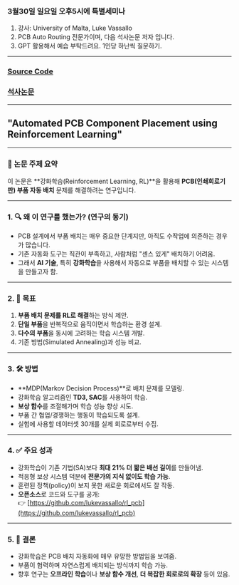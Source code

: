### 3월30일 일요일 오후5시에 특별세미나
1. 강사: University of Malta, Luke Vassallo
2. PCB Auto Routing 전문가이며, 다음 석사논문 저자 입니다.
3. GPT 활용해서 예습 부탁드려요. 1인당 하난씩 질문하기.

---

### [Source Code](https://github.com/LukeVassallo/RL_PCB)
### [석사논문](https://www.lukevassallo.com/wp-content/uploads/2023/09/automated_pcb_component_placement_using_rl_msc_thesis_v2_1_lv.pdf)

---

## **"Automated PCB Component Placement using Reinforcement Learning"**

---

### 📌 논문 주제 요약
이 논문은 **강화학습(Reinforcement Learning, RL)**을 활용해 **PCB(인쇄회로기판) 부품 자동 배치** 문제를 해결하려는 연구입니다.

---

### 1. 🔍 왜 이 연구를 했는가? (연구의 동기)
- PCB 설계에서 부품 배치는 매우 중요한 단계지만, 아직도 수작업에 의존하는 경우가 많습니다.
- 기존 자동화 도구는 직관이 부족하고, 사람처럼 "센스 있게" 배치하기 어려움.
- 그래서 **AI 기술**, 특히 **강화학습**을 사용해서 자동으로 부품을 배치할 수 있는 시스템을 만들고자 함.

---

### 2. 🎯 목표
1. **부품 배치 문제를 RL로 해결**하는 방식 제안.
2. **단일 부품**을 반복적으로 움직이면서 학습하는 환경 설계.
3. **다수의 부품**을 동시에 고려하는 학습 시스템 개발.
4. 기존 방법(Simulated Annealing)과 성능 비교.

---

### 3. 🛠️ 방법
- **MDP(Markov Decision Process)**로 배치 문제를 모델링.
- 강화학습 알고리즘인 **TD3, SAC**를 사용하여 학습.
- **보상 함수**를 조절해가며 학습 성능 향상 시도.
- 부품 간 협업/경쟁하는 행동이 학습되도록 설계.
- 실험에 사용할 데이터셋 30개를 실제 회로로부터 수집.

---

### 4. ✅ 주요 성과
- 강화학습이 기존 기법(SA)보다 **최대 21% 더 짧은 배선 길이**를 만들어냄.
- 적응형 보상 시스템 덕분에 **전문가의 지식 없이도 학습 가능**.
- 훈련된 정책(policy)이 보지 못한 새로운 회로에서도 잘 작동.
- **오픈소스**로 코드와 도구를 공개:  
  👉 [https://github.com/lukevassallo/rl_pcb](https://github.com/lukevassallo/rl_pcb)

---

### 5. 📌 결론
- 강화학습은 PCB 배치 자동화에 매우 유망한 방법임을 보여줌.
- 부품이 협력하며 자연스럽게 배치되는 방식까지 학습 가능.
- 향후 연구는 **오프라인 학습**이나 **보상 함수 개선**, **더 복잡한 회로로의 확장** 등이 있음.

